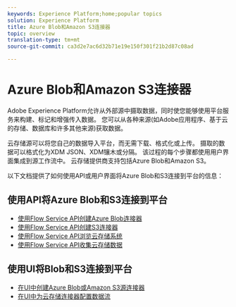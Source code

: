 ```yaml
---
keywords: Experience Platform;home;popular topics
solution: Experience Platform
title: Azure Blob和Amazon S3连接器
topic: overview
translation-type: tm+mt
source-git-commit: ca3d2e7ac6d32b71e19e150f301f21b2d87c08ad

---
```



# Azure Blob和Amazon S3连接器

Adobe Experience Platform允许从外部源中摄取数据，同时使您能够使用平台服务来构建、标记和增强传入数据。 您可以从各种来源(如Adobe应用程序、基于云的存储、数据库和许多其他来源)获取数据。

云存储源可以将您自己的数据导入平台，而无需下载、格式化或上传。 摄取的数据可以格式化为XDM JSON、XDM镶木或分隔。 该过程的每个步骤都使用用户界面集成到源工作流中。 云存储提供商支持包括Azure Blob和Amazon S3。

以下文档提供了如何使用API或用户界面将Azure Blob和S3连接到平台的信息：

## 使用API将Azure Blob和S3连接到平台

- [使用Flow Service API创建Azure Blob连接器](../../tutorials/api/create/cloud-storage/blob.md)
- [使用Flow Service API创建S3连接器](../../tutorials/api/create/cloud-storage/s3.md)
- [使用Flow Service API浏览云存储系统](../../tutorials/api/explore/cloud-storage.md)
- [使用Flow Service API收集云存储数据](../../tutorials/api/collect/cloud-storage.md)

## 使用UI将Blob和S3连接到平台

- [在UI中创建Azure Blob或Amazon S3源连接器](../../tutorials/ui/create/cloud-storage/blob-s3.md)
- [在UI中为云存储连接器配置数据流](../../tutorials/ui/dataflow/cloud-storage.md)